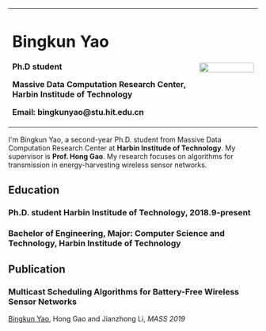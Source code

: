<table border="0">
  <tr>
    <td width="75%">
      <h1>Bingkun Yao</h1>
      <p><b>Ph.D student</b></p>
      <p><b>Massive Data Computation Research Center, Harbin Institude of Technology</b></p>
      <p><b>Email: bingkunyao@stu.hit.edu.cn</b></p>
    </td>
    <td width="25%">
      <img src="/zhengjianzhao.jpg" width="100%">      
    </td>
  </tr>
</table>

I'm Bingkun Yao, a second-year Ph.D. student from Massive Data Computation Research Center at **Harbin Institude of Technology**. My supervisor is **Prof. Hong Gao**. My research focuses on algorithms for transmission in energy-harvesting wireless sensor networks.

## Education
### Ph.D. student Harbin Institude of Technology, 2018.9-present
### Bachelor of Engineering, Major: Computer Science and Technology, Harbin Institude of Technology
## Publication
### Multicast Scheduling Algorithms for Battery-Free Wireless Sensor Networks
<u>Bingkun Yao</u>, Hong Gao and Jianzhong Li, *MASS 2019*
